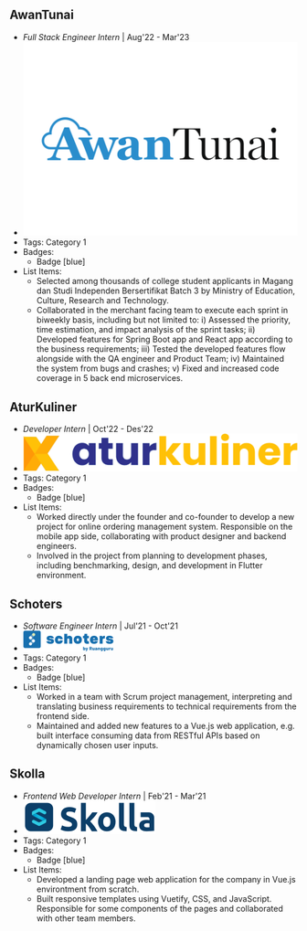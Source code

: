 ## AwanTunai
- *Full Stack Engineer Intern* | Aug'22 - Mar'23
- ![logo512](../assets/awantunai-logo.png)
- Tags: Category 1
- Badges:
  - Badge [blue]
- List Items:
  - Selected among thousands of college student applicants in Magang dan Studi Independen Bersertifikat Batch 3 by Ministry of Education, Culture, Research and Technology.
  - Collaborated in the merchant facing team to execute each sprint in biweekly basis, including but not limited to: i) Assessed the priority, time estimation, and impact analysis of the sprint tasks; ii) Developed features for Spring Boot app and React app according to the business requirements; iii) Tested the developed features flow alongside with the QA engineer and Product Team; iv) Maintained the system from bugs and crashes; v) Fixed and increased code coverage in 5 back end microservices.

## AturKuliner
- *Developer Intern* | Oct'22 - Des'22
- ![logo512](../assets/aturkuliner-logo.png)
- Tags: Category 1
- Badges:
  - Badge [blue]
- List Items:
  - Worked directly under the founder and co-founder to develop a new project for online ordering management system. Responsible on the mobile app side, collaborating with product designer and backend engineers.
  - Involved in the project from planning to development phases, including benchmarking, design, and development in Flutter environment.

## Schoters
- *Software Engineer Intern* | Jul'21 - Oct'21
- ![logo512](../assets/schoters-logo.png)
- Tags: Category 1
- Badges:
  - Badge [blue]
- List Items:
  - Worked in a team with Scrum project management, interpreting and translating business requirements to technical requirements from the frontend side.
  - Maintained and added new features to a Vue.js web application, e.g. built interface consuming data from RESTful APIs based on dynamically chosen user inputs.

## Skolla
- *Frontend Web Developer Intern* | Feb'21 - Mar'21
- ![logo512](../assets/skolla-logo.svg)
- Tags: Category 1
- Badges:
  - Badge [blue]
- List Items:
  - Developed a landing page web application for the company in Vue.js environtment from scratch.
  - Built responsive templates using Vuetify, CSS, and JavaScript. Responsible for some components of the pages and collaborated with other team members.